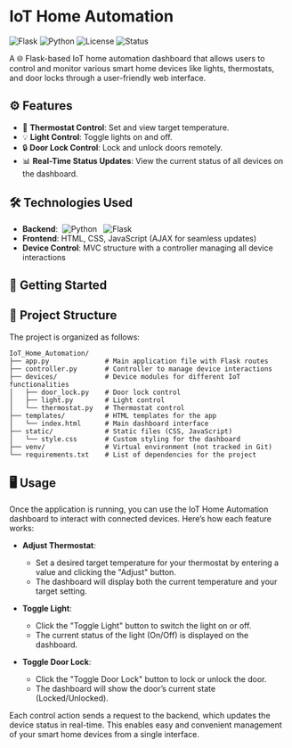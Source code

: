 # IoT Home Automation

![Flask](https://img.shields.io/badge/Flask-v1.1.2-blue) ![Python](https://img.shields.io/badge/Python-3.7%2B-blue) ![License](https://img.shields.io/badge/License-MIT-green) ![Status](https://img.shields.io/badge/Status-Active-success)

A 🌐 Flask-based IoT home automation dashboard that allows users to control and monitor various smart home devices like lights, thermostats, and door locks through a user-friendly web interface.

## ⚙️ Features

- 🏡 **Thermostat Control**: Set and view target temperature.
- 💡 **Light Control**: Toggle lights on and off.
- 🔒 **Door Lock Control**: Lock and unlock doors remotely.
- 📊 **Real-Time Status Updates**: View the current status of all devices on the dashboard.

## 🛠️ Technologies Used

- **Backend**: &nbsp;![Python](https://img.shields.io/badge/Python-3.7%2B-blue) &nbsp; ![Flask](https://img.shields.io/badge/Flask-v1.1.2-blue)
- **Frontend**: HTML, CSS, JavaScript (AJAX for seamless updates)
- **Device Control**: MVC structure with a controller managing all device interactions

## 🚀 Getting Started

## 📁 Project Structure

The project is organized as follows:

```plaintext
IoT_Home_Automation/
├── app.py              # Main application file with Flask routes
├── controller.py       # Controller to manage device interactions
├── devices/            # Device modules for different IoT functionalities
│   ├── door_lock.py    # Door lock control
│   ├── light.py        # Light control
│   └── thermostat.py   # Thermostat control
├── templates/          # HTML templates for the app
│   └── index.html      # Main dashboard interface
├── static/             # Static files (CSS, JavaScript)
│   └── style.css       # Custom styling for the dashboard
├── venv/               # Virtual environment (not tracked in Git)
└── requirements.txt    # List of dependencies for the project
```

## 🖥️ Usage

Once the application is running, you can use the IoT Home Automation dashboard to interact with connected devices. Here’s how each feature works:

- **Adjust Thermostat**:
  - Set a desired target temperature for your thermostat by entering a value and clicking the "Adjust" button.
  - The dashboard will display both the current temperature and your target setting.

- **Toggle Light**:
  - Click the "Toggle Light" button to switch the light on or off.
  - The current status of the light (On/Off) is displayed on the dashboard.

- **Toggle Door Lock**:
  - Click the "Toggle Door Lock" button to lock or unlock the door.
  - The dashboard will show the door’s current state (Locked/Unlocked).

Each control action sends a request to the backend, which updates the device status in real-time. This enables easy and convenient management of your smart home devices from a single interface.
